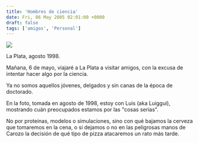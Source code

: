 ```yaml
---
title: 'Hombres de ciencia'
date: Fri, 06 May 2005 02:01:00 +0000
draft: false
tags: ['amigos', 'Personal']
---
```


[![](http://photos1.blogger.com/img/121/3009/400/mclp.jpg)](http://photos1.blogger.com/img/121/3009/640/mclp.jpg) 

La Plata, agosto 1998.

Mañana, 6 de mayo, viajaré a La Plata a visitar amigos, con la excusa de intentar 
hacer algo por la ciencia. 

Ya no somos aquellos jóvenes, delgados y sin canas de la época de doctorado. 

En la foto, tomada en agosto de 1998, estoy con Luis (aka Luiggui), mostrando 
cuán preocupados estamos por las "cosas serias". 

No por proteinas, modelos o simulaciones, sino con qué bajamos la cerveza que 
tomaremos en la cena, o si dejamos o no en las peligrosas manos de Carozo la 
decisión de qué tipo de pizza atacaremos un rato más tarde.
